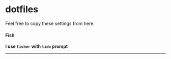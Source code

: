 # dotfiles

Feel free to copy these settings from here.

#### Fish

**I use `fisher` with `tide` prompt**

---